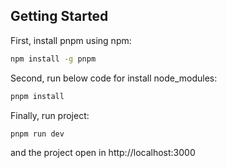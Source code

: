 ## Getting Started

First, install pnpm using npm:

```bash
npm install -g pnpm
```

Second, run below code for install node_modules:

```bash
pnpm install
```

Finally, run project:

```bash
pnpm run dev
```

and the project open in http://localhost:3000
